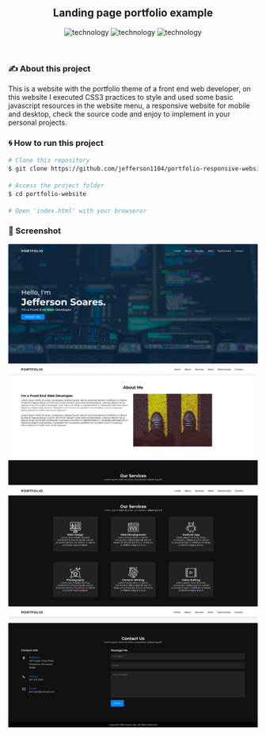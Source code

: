 <h2 align="center">
  Landing page portfolio example
</h2>

<p align="center">
  <img alt="technology" src="https://img.shields.io/badge/HTML5-E34F26?style=for-the-badge&logo=html5&logoColor=white">

  <img alt="technology" src="https://img.shields.io/badge/CSS3-1572B6?style=for-the-badge&logo=css3&logoColor=white">

  <img alt="technology" src="https://img.shields.io/badge/JavaScript-F7DF1E?style=for-the-badge&logo=javascript&logoColor=black">
</p>

<br>

### :writing_hand: About this project
This is a website with the portfolio theme of a front end web developer, on this website I executed CSS3 practices to style and used some basic javascript resources in the website menu, a responsive website for mobile and desktop, check the source code and enjoy to implement in your personal projects.


### :cyclone: How to run this project
```bash
# Clone this repository
$ git clone https://github.com/jefferson1104/portfolio-responsive-website.git

# Access the project folder
$ cd portfolio-website

# Open 'index.html' with your browseror

```
### 🎨 Screenshot
<p align="center">
  <img src="assets/screenshot-01.png">
  <img src="assets/screenshot-02.png">
  <img src="assets/screenshot-03.png">
  <img src="assets/screenshot-04.png">
</p>
